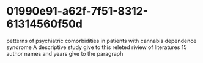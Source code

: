# 01990e91-a62f-7f51-8312-61314560f50d
petterns of psychiatric comorbidities in patients with cannabis dependence syndrome A descriptive study give to this releted   riview of literatures 15 author names and years  give to the paragraph
